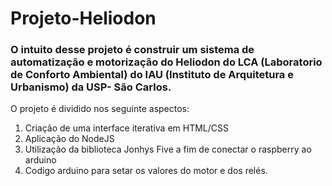 # Projeto-Heliodon
### O intuito desse projeto é construir um sistema de automatização e motorização do Heliodon do LCA (Laboratorio de Conforto Ambiental) do IAU (Instituto de Arquitetura e Urbanismo) da USP- São Carlos.
O projeto é dividido nos seguinte aspectos:
1. Criação de uma interface iterativa em HTML/CSS
2. Aplicação do NodeJS
3. Utilização da biblioteca Jonhys Five a fim de conectar o raspberry ao arduino
4. Codigo arduino para setar os valores do motor e dos relés.
